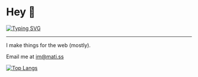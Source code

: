 # Hey 👋

[![Typing SVG](https://readme-typing-svg.demolab.com?font=Fira+Code&duration=3000&multiline=true&repeat=false&width=520&height=100&lines=I'm+Matiss%2C+;I+make+things+for+the+web;(mostly))](https://git.io/typing-svg)

---

I make things for the web (mostly).

Email me at im@mati.ss

[![Top Langs](https://github-readme-stats.vercel.app/api/top-langs/?username=MatissJurevics&theme=vue-dark)](https://github.com/anuraghazra/github-readme-stats)




